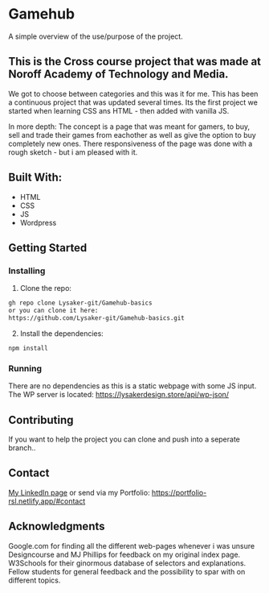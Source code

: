 # Gamehub 

A simple overview of the use/purpose of the project.

## This is the Cross course project that was made at Noroff Academy of Technology and Media.
We got to choose between categories and this was it for me. This has been a continuous project that was updated several times. 
Its the first project we started when learning CSS ans HTML - then added with vanilla JS. 

In more depth: 
  The concept is a page that was meant for gamers, to buy, sell and trade their games from eachother as well as give the option to buy completely new ones. 
  There responsiveness of the page was done with a rough sketch - but i am pleased with it. 
  

## Built With:

- HTML
- CSS
- JS
- Wordpress

## Getting Started

### Installing

1. Clone the repo:

```bash
gh repo clone Lysaker-git/Gamehub-basics
or you can clone it here: 
https://github.com/Lysaker-git/Gamehub-basics.git
```

2. Install the dependencies:

```
npm install
```

### Running

There are no dependencies as this is a static webpage with some JS input. 
The WP server is located: 
https://lysakerdesign.store/api/wp-json/

## Contributing

If you want to help the project you can clone and push into a seperate branch.. 

## Contact

[My LinkedIn page](https://www.linkedin.com/in/robin-lysaker-36295517b/)
or send via my Portfolio: 
https://portfolio-rsl.netlify.app/#contact

## Acknowledgments

Google.com for finding all the different web-pages
whenever i was unsure
Designcourse and MJ Phillips for feedback on my original
index page.
W3Schools for their ginormous database of selectors and
explanations.
Fellow students for general feedback and the possibility to
spar with on different topics.

